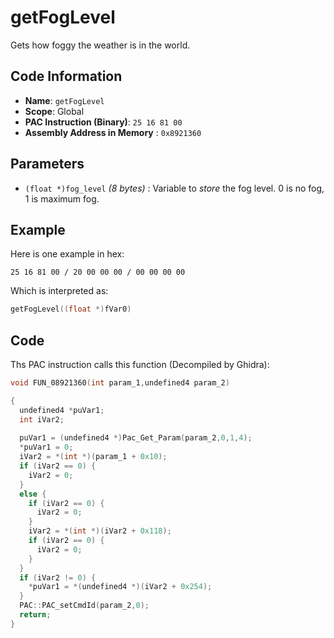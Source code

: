 # getFogLevel

Gets how foggy the weather is in the world.

## Code Information

- **Name**: `getFogLevel`
- **Scope**: Global
- **PAC Instruction (Binary)**: `25 16 81 00`
- **Assembly Address in Memory** : `0x8921360`

## Parameters

- `(float *)fog_level` *(8 bytes)* : Variable to *store* the fog level. 0 is no fog, 1 is maximum fog.

## Example

Here is one example in hex:

```25 16 81 00 / 20 00 00 00 / 00 00 00 00```

Which is interpreted as:

```c
getFogLevel((float *)fVar0)
```

## Code

Ths PAC instruction calls this function (Decompiled by Ghidra):

```c
void FUN_08921360(int param_1,undefined4 param_2)

{
  undefined4 *puVar1;
  int iVar2;
  
  puVar1 = (undefined4 *)Pac_Get_Param(param_2,0,1,4);
  *puVar1 = 0;
  iVar2 = *(int *)(param_1 + 0x10);
  if (iVar2 == 0) {
    iVar2 = 0;
  }
  else {
    if (iVar2 == 0) {
      iVar2 = 0;
    }
    iVar2 = *(int *)(iVar2 + 0x118);
    if (iVar2 == 0) {
      iVar2 = 0;
    }
  }
  if (iVar2 != 0) {
    *puVar1 = *(undefined4 *)(iVar2 + 0x254);
  }
  PAC::PAC_setCmdId(param_2,0);
  return;
}
```

